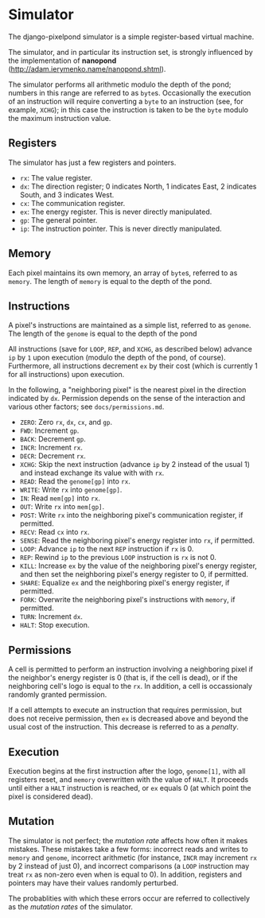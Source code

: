 Simulator
=========
The django-pixelpond simulator is a simple register-based virtual machine.

The simulator, and in particular its instruction set, is strongly influenced by
the implementation of **nanopond** (http://adam.ierymenko.name/nanopond.shtml).

The simulator performs all arithmetic modulo the depth of the pond; numbers
in this range are referred to as `byte`s. Occasionally the execution of an
instruction will require converting a `byte` to an instruction (see, for
example, `XCHG`); in this case the instruction is taken to be the `byte` modulo
the maximum instruction value.    

Registers
---------
The simulator has just a few registers and pointers.

* `rx`:
  The value register.
* `dx`:
  The direction register; 0 indicates North, 1 indicates East, 2 indicates
  South, and 3 indicates West.
* `cx`:
  The communication register.
* `ex`:
  The energy register. This is never directly manipulated.
* `gp`:
  The general pointer.  
* `ip`:
  The instruction pointer.  This is never directly manipulated.

Memory
------
Each pixel maintains its own memory, an array of `byte`s, referred to
as `memory`.  The length of `memory` is equal to the depth of the pond.

Instructions
------------
A pixel's instructions are maintained as a simple list, referred to as
`genome`.  The length of the `genome` is equal to the depth of the pond

All instructions (save for `LOOP`, `REP`, and `XCHG`, as described below)
advance `ip` by `1` upon execution (modulo the depth of the pond, of course).
Furthermore, all instructions decrement `ex` by their cost (which is
currently 1 for all instructions) upon execution.

In the following, a "neighboring pixel" is the nearest pixel in the direction
indicated by `dx`.  Permission depends on the sense of the interaction and
various other factors; see `docs/permissions.md`.

* `ZERO`:
  Zero `rx`, `dx`, `cx`, and `gp`.
* `FWD`:
  Increment `gp`.
* `BACK`:
  Decrement `gp`.
* `INCR`:
  Increment `rx`.
* `DECR`:
  Decrement `rx`.
* `XCHG`:
  Skip the next instruction (advance `ip` by 2 instead of the usual 1) and
  instead exchange its value with with `rx`.  
* `READ`:
  Read the `genome[gp]` into `rx`.
* `WRITE`:
  Write `rx` into `genome[gp]`.
* `IN`:
  Read `mem[gp]` into `rx`.
* `OUT`:
  Write `rx` into `mem[gp]`.
* `POST`:
  Write `rx` into the neighboring pixel's communication register, if
  permitted.
* `RECV`:
  Read `cx` into `rx`.
* `SENSE`:
  Read the neighboring pixel's energy register into `rx`, if permitted.
* `LOOP`:
  Advance `ip` to the next `REP` instruction if `rx` is 0.
* `REP`:
  Rewind `ip` to the previous `LOOP` instruction is `rx` is not 0.
* `KILL`:
  Increase `ex` by the value of the neighboring pixel's energy register, and
  then set the neighboring pixel's energy register to 0, if permitted.
* `SHARE`:
  Equalize `ex` and the neighboring pixel's energy register, if permitted.
* `FORK`:
  Overwrite the neighboring pixel's instructions with `memory`, if
  permitted.
* `TURN`:
  Increment `dx`.
* `HALT`:
  Stop execution.

Permissions
-----------
A cell is permitted to perform an instruction involving a neighboring pixel
if the neighbor's energy register is 0 (that is, if the cell is dead), or if the
neighboring cell's logo is equal to the `rx`.  In addition, a cell is
occassionaly randomly granted permission.

If a cell attempts to execute an instruction that requires permission, but does
not receive permission, then `ex` is decreased above and beyond the usual
cost of the instruction.  This decrease is referred to as a *penalty*.

Execution
---------
Execution begins at the first instruction after the logo, `genome[1]`, with
all registers reset, and `memory` overwritten with the value of `HALT`.
It proceeds until either a `HALT` instruction is reached, or `ex` equals 0
(at which point the pixel is considered dead).

Mutation
--------
The simulator is not perfect; the *mutation rate* affects how often it makes
mistakes.  These mistakes take a few forms: incorrect reads and writes to
`memory` and `genome`, incorrect arithmetic (for instance, `INCR` may
increment `rx` by 2 instead of just 0), and incorrect comparisons (a `LOOP`
instruction may treat `rx` as non-zero even when is equal to 0). In addition,
registers and pointers may have their values randomly perturbed.

The probablities with which these errors occur are referred to collectively
as the *mutation rates* of the simulator.
 